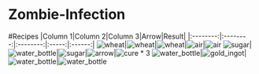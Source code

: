 # Zombie-Infection

#Recipes
|Column 1|Column 2|Column 3|Arrow|Result|
|:--------:|:--------:|:--------:|:-----:|:------:|
![wheat][wheat]|![wheat][wheat]|![wheat][wheat]|![air][air]|![air][air]
![sugar][sugar]|![water_bottle][water_bottle]|![sugar][sugar]|![arrow][arrow]|![cure][cure] * 3
![water_bottle][water_bottle]|![gold_ingot][gold_ingot]|![water_bottle][water_bottle]|![water_bottle][air]

[wheat]: http://hydra-media.cursecdn.com/minecraft.gamepedia.com/c/c4/Grid_Wheat.png?version=318058a16723194d8bb32132eb27fcc4
[sugar]: http://hydra-media.cursecdn.com/minecraft.gamepedia.com/9/96/Grid_Sugar.png?version=53ec155e406e7d96b2ea4e39f321584d
[water_bottle]: https://minecraft.gamepedia.com/media/minecraft.gamepedia.com/a/a4/Water_Bottle.png?version=3e70ee71377ace2bc32e7f2578947928
[gold_ingot]: http://hydra-media.cursecdn.com/minecraft.gamepedia.com/4/40/Grid_Gold_Ingot.png?version=7ca335eb97b27fb10715fb8481bb0d9a
[arrow]: http://i.imgur.com/hp5jeJM.png
[air]: http://i.imgur.com/vwmd73d.png
[cure]: http://i.imgur.com/zWnHKdF.png
